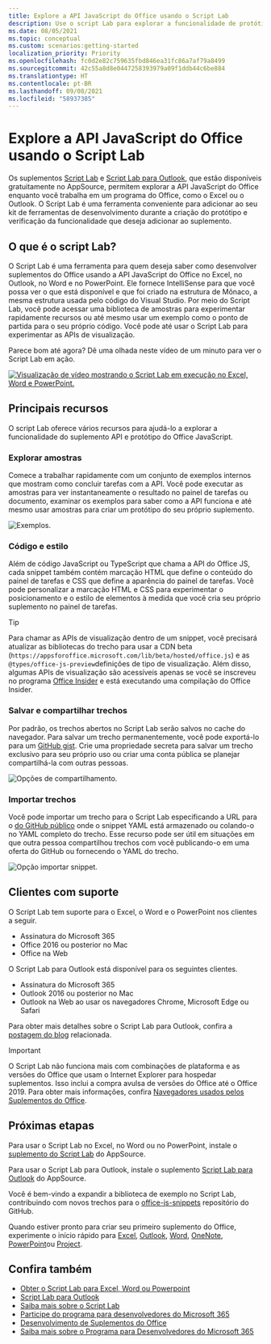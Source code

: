 ```yaml
---
title: Explore a API JavaScript do Office usando o Script Lab
description: Use o script Lab para explorar a funcionalidade de protótipo e a API do Office JS.
ms.date: 08/05/2021
ms.topic: conceptual
ms.custom: scenarios:getting-started
localization_priority: Priority
ms.openlocfilehash: fc0d2e82c759635fbd846ea31fc86a7af79a8499
ms.sourcegitcommit: 42c55a8d8e0447258393979a09f1ddb44c6be884
ms.translationtype: HT
ms.contentlocale: pt-BR
ms.lasthandoff: 09/08/2021
ms.locfileid: "58937385"
---
```

# <a name="explore-office-javascript-api-using-script-lab"></a>Explore a API JavaScript do Office usando o Script Lab

Os suplementos [Script Lab](https://appsource.microsoft.com/product/office/WA104380862) e [Script Lab para Outlook](https://appsource.microsoft.com/product/office/WA200001603), que estão disponíveis gratuitamente no AppSource, permitem explorar a API JavaScript do Office enquanto você trabalha em um programa do Office, como o Excel ou o Outlook. O Script Lab é uma ferramenta conveniente para adicionar ao seu kit de ferramentas de desenvolvimento durante a criação do protótipo e verificação da funcionalidade que deseja adicionar ao suplemento.

## <a name="what-is-script-lab"></a>O que é o script Lab?

O Script Lab é uma ferramenta para quem deseja saber como desenvolver suplementos do Office usando a API JavaScript do Office no Excel, no Outlook, no Word e no PowerPoint. Ele fornece IntelliSense para que você possa ver o que está disponível e que foi criado na estrutura de Mônaco, a mesma estrutura usada pelo código do Visual Studio. Por meio do Script Lab, você pode acessar uma biblioteca de amostras para experimentar rapidamente recursos ou até mesmo usar um exemplo como o ponto de partida para o seu próprio código. Você pode até usar o Script Lab para experimentar as APIs de visualização.

Parece bom até agora? Dê uma olhada neste vídeo de um minuto para ver o Script Lab em ação.

[![Visualização de vídeo mostrando o Script Lab em execução no Excel, Word e PowerPoint.](../images/screenshot-wide-youtube.png 'Visualização de vídeo do Script Lab.')](https://aka.ms/scriptlabvideo)

## <a name="key-features"></a>Principais recursos

O script Lab oferece vários recursos para ajudá-lo a explorar a funcionalidade do suplemento API e protótipo do Office JavaScript.

### <a name="explore-samples"></a>Explorar amostras

Comece a trabalhar rapidamente com um conjunto de exemplos internos que mostram como concluir tarefas com a API. Você pode executar as amostras para ver instantaneamente o resultado no painel de tarefas ou documento, examinar os exemplos para saber como a API funciona e até mesmo usar amostras para criar um protótipo do seu próprio suplemento.

![Exemplos.](../images/script-lab-samples.jpg)

### <a name="code-and-style"></a>Código e estilo

Além de código JavaScript ou TypeScript que chama a API do Office JS, cada snippet também contém marcação HTML que define o conteúdo do painel de tarefas e CSS que define a aparência do painel de tarefas. Você pode personalizar a marcação HTML e CSS para experimentar o posicionamento e o estilo de elementos à medida que você cria seu próprio suplemento no painel de tarefas.

> [!TIP]
> Para chamar as APIs de visualização dentro de um snippet, você precisará atualizar as bibliotecas do trecho para usar a CDN beta (`https://appsforoffice.microsoft.com/lib/beta/hosted/office.js`) e as `@types/office-js-preview`definições de tipo de visualização. Além disso, algumas APIs de visualização são acessíveis apenas se você se inscreveu no programa [Office Insider](https://insider.office.com) e está executando uma compilação do Office Insider.

### <a name="save-and-share-snippets"></a>Salvar e compartilhar trechos

Por padrão, os trechos abertos no Script Lab serão salvos no cache do navegador. Para salvar um trecho permanentemente, você pode exportá-lo para um [GitHub gist](https://gist.github.com). Crie uma propriedade secreta para salvar um trecho exclusivo para seu próprio uso ou criar uma conta pública se planejar compartilhá-la com outras pessoas.

![Opções de compartilhamento.](../images/script-lab-share.jpg)

### <a name="import-snippets"></a>Importar trechos

Você pode importar um trecho para o Script Lab especificando a URL para o [do GitHub público](https://gist.github.com) onde o snippet YAML está armazenado ou colando-o no YAML completo do trecho. Esse recurso pode ser útil em situações em que outra pessoa compartilhou trechos com você publicando-o em uma oferta do GitHub ou fornecendo o YAML do trecho.

![Opção importar snippet.](../images/script-lab-import-snippet.jpg)

## <a name="supported-clients"></a>Clientes com suporte

O Script Lab tem suporte para o Excel, o Word e o PowerPoint nos clientes a seguir.

- Assinatura do Microsoft 365
- Office 2016 ou posterior no Mac
- Office na Web

O Script Lab para Outlook está disponível para os seguintes clientes.

- Assinatura do Microsoft 365
- Outlook 2016 ou posterior no Mac
- Outlook na Web ao usar os navegadores Chrome, Microsoft Edge ou Safari

Para obter mais detalhes sobre o Script Lab para Outlook, confira a [postagem do blog](https://developer.microsoft.com/outlook/blogs/script-lab-now-supports-outlook/) relacionada.

> [!IMPORTANT]
> O Script Lab não funciona mais com combinações de plataforma e as versões do Office que usam o Internet Explorer para hospedar suplementos. Isso inclui a compra avulsa de versões do Office até o Office 2019. Para obter mais informações, confira [Navegadores usados pelos Suplementos do Office](../concepts/browsers-used-by-office-web-add-ins.md).

## <a name="next-steps"></a>Próximas etapas

Para usar o Script Lab no Excel, no Word ou no PowerPoint, instale o [suplemento do Script Lab](https://appsource.microsoft.com/product/office/WA104380862) do AppSource.

Para usar o Script Lab para Outlook, instale o suplemento [Script Lab para Outlook](https://appsource.microsoft.com/product/office/wa200001603) do AppSource.

Você é bem-vindo a expandir a biblioteca de exemplo no Script Lab, contribuindo com novos trechos para o [office-js-snippets](https://github.com/OfficeDev/office-js-snippets#office-js-snippets) repositório do GitHub.

Quando estiver pronto para criar seu primeiro suplemento do Office, experimente o início rápido para [Excel](../quickstarts/excel-quickstart-jquery.md), [Outlook](../quickstarts/outlook-quickstart.md), [Word](../quickstarts/word-quickstart.md), [OneNote](../quickstarts/onenote-quickstart.md), [PowerPoint](../quickstarts/powerpoint-quickstart.md)ou [Project](../quickstarts/project-quickstart.md).

## <a name="see-also"></a>Confira também

- [Obter o Script Lab para Excel, Word ou Powerpoint](https://appsource.microsoft.com/product/office/WA104380862)
- [Script Lab para Outlook](https://appsource.microsoft.com/product/office/wa200001603)
- [Saiba mais sobre o Script Lab](https://github.com/OfficeDev/script-lab#script-lab-a-microsoft-garage-project)
- [Participe do programa para desenvolvedores do Microsoft 365](https://developer.microsoft.com/office/dev-program)
- [Desenvolvimento de Suplementos do Office ](../develop/develop-overview.md)
- [Saiba mais sobre o Programa para Desenvolvedores do Microsoft 365](https://developer.microsoft.com/microsoft-365/dev-program)
